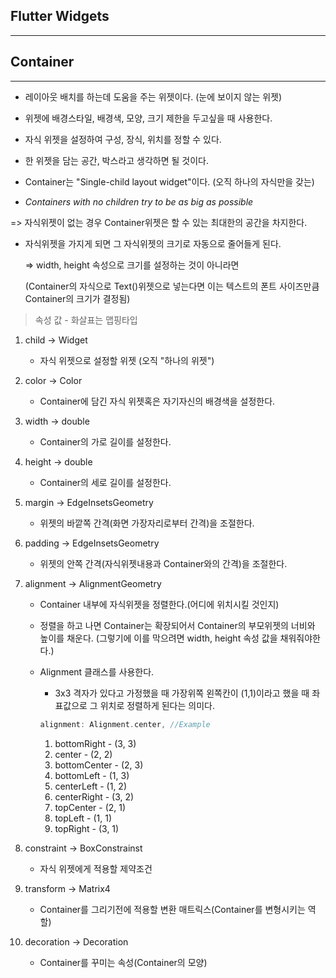 <h2>Flutter Widgets</h2>

<hr>

<h2>Container</h2>

<hr>

- 레이아웃 배치를 하는데 도움을 주는 위젯이다. (눈에 보이지 않는 위젯)
- 위젯에 배경스타일, 배경색, 모양, 크기 제한을 두고싶을 때 사용한다. 
- 자식 위젯을 설정하여 구성, 장식, 위치를 정할 수 있다.
- 한 위젯을 담는 공간, 박스라고 생각하면 될 것이다. 
- Container는 "Single-child layout widget"이다. (오직 하나의 자식만을 갖는)

- <i>Containers with no children try to be as big as possible</i>

 => 자식위젯이 없는 경우 Container위젯은 할 수 있는 최대한의 공간을 차지한다. 

- 자식위젯을 가지게 되면 그 자식위젯의 크기로 자동으로 줄어들게 된다.

  => width, height 속성으로 크기를 설정하는 것이 아니라면 

  (Container의 자식으로 Text()위젯으로 넣는다면 이는 텍스트의 폰트 사이즈만큼 Container의 크기가 결정됨)

> 속성 값 - 화살표는 맵핑타입

1. child -> Widget

   - 자식 위젯으로 설정할 위젯 (오직 "하나의 위젯") 

2. color -> Color

   - Container에 담긴 자식 위젯혹은 자기자신의 배경색을 설정한다.

3. width -> double

   - Container의 가로 길이를 설정한다.

4. height -> double 

   - Container의 세로 길이를 설정한다. 

5. margin -> EdgeInsetsGeometry

   - 위젯의 바깥쪽 간격(화면 가장자리로부터 간격)을 조절한다.

6. padding -> EdgeInsetsGeometry

   - 위젯의 안쪽 간격(자식위젯내용과 Container와의 간격)을 조절한다.

7. alignment -> AlignmentGeometry

   - Container 내부에 자식위젯을 정렬한다.(어디에 위치시킬 것인지)

   - 정렬을 하고 나면 Container는 확장되어서 Container의 부모위젯의 너비와 높이를 채운다. (그렇기에 이를 막으려면 width, height 속성 값을 채워줘야한다.)

   - Alignment 클래스를 사용한다. 

     - 3x3 격자가 있다고 가정했을 때 가장위쪽 왼쪽칸이 (1,1)이라고 했을 때 좌표값으로 그 위치로 정렬하게 된다는 의미다.

     ```dart
     alignment: Alignment.center, //Example
     ```

     1. bottomRight - (3, 3)
     2. center - (2, 2)
     3. bottomCenter - (2, 3)
     4. bottomLeft - (1, 3)
     5. centerLeft - (1, 2)
     6. centerRight - (3, 2)
     7. topCenter - (2, 1)
     8. topLeft - (1, 1)
     9. topRight - (3, 1)

8. constraint -> BoxConstrainst

   - 자식 위젯에게 적용할 제약조건

9. transform -> Matrix4

   - Container를 그리기전에 적용할 변환 매트릭스(Container를 변형시키는 역할)

10. decoration -> Decoration

    - Container를 꾸미는 속성(Container의 모양)

